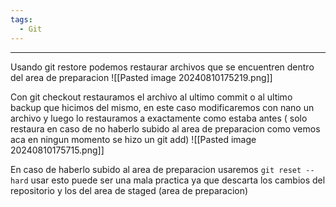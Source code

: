 ```yaml
---
tags:
  - Git
---
```

---
Usando git restore podemos restaurar archivos que se encuentren dentro del area de preparacion
![[Pasted image 20240810175219.png]]

Con git checkout restauramos el archivo al ultimo commit o al ultimo backup que hicimos del mismo, en este caso modificaremos con nano un archivo y luego lo restauramos a exactamente como estaba antes ( solo restaura en caso de no haberlo subido al area de preparacion como vemos aca en ningun momento se hizo un git add)
![[Pasted image 20240810175715.png]]

En caso de haberlo subido al area de preparacion usaremos `git reset --hard` usar esto puede ser una mala practica ya que descarta los cambios del repositorio y los del area de staged (area de preparacion)


